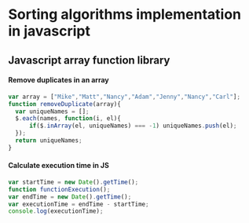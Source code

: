 # Sorting algorithms implementation in javascript

## Javascript array function library

#### Remove duplicates in an array
```javascript
var array = ["Mike","Matt","Nancy","Adam","Jenny","Nancy","Carl"];
function removeDuplicate(array){
  var uniqueNames = [];
  $.each(names, function(i, el){
      if($.inArray(el, uniqueNames) === -1) uniqueNames.push(el);
  });
  return uniqueNames;
}
```


#### Calculate execution time in JS
```javascript
var startTime = new Date().getTime();
function functionExecution();
var endTime = new Date().getTime();
var executionTime = endTime - startTime;
console.log(executionTime);
```
